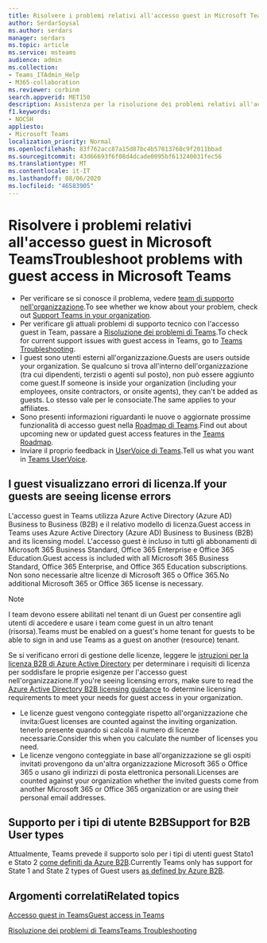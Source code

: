 ```yaml
---
title: Risolvere i problemi relativi all'accesso guest in Microsoft Teams
author: SerdarSoysal
ms.author: serdars
manager: serdars
ms.topic: article
ms.service: msteams
audience: admin
ms.collection:
- Teams_ITAdmin_Help
- M365-collaboration
ms.reviewer: corbinm
search.appverid: MET150
description: Assistenza per la risoluzione dei problemi relativi all'accesso guest in Microsoft Teams.
f1.keywords:
- NOCSH
appliesto:
- Microsoft Teams
localization_priority: Normal
ms.openlocfilehash: 83f762acc87a15d87bc4b57813768c9f2011bbad
ms.sourcegitcommit: 43d66693f6f08d4dcade0095bf613240031fec56
ms.translationtype: MT
ms.contentlocale: it-IT
ms.lasthandoff: 08/06/2020
ms.locfileid: "46583905"
---
```

<a name="troubleshoot-problems-with-guest-access-in-microsoft-teams"></a><span data-ttu-id="f3445-103">Risolvere i problemi relativi all'accesso guest in Microsoft Teams</span><span class="sxs-lookup"><span data-stu-id="f3445-103">Troubleshoot problems with guest access in Microsoft Teams</span></span>
======================================================

- <span data-ttu-id="f3445-104">Per verificare se si conosce il problema, vedere [team di supporto nell'organizzazione](Known-issues.md).</span><span class="sxs-lookup"><span data-stu-id="f3445-104">To see whether we know about your problem, check out [Support Teams in your organization](Known-issues.md).</span></span>
- <span data-ttu-id="f3445-105">Per verificare gli attuali problemi di supporto tecnico con l'accesso guest in Team, passare a [Risoluzione dei problemi di Teams](https://docs.microsoft.com/MicrosoftTeams/troubleshoot/).</span><span class="sxs-lookup"><span data-stu-id="f3445-105">To check for current support issues with guest access in Teams, go to [Teams Troubleshooting](https://docs.microsoft.com/MicrosoftTeams/troubleshoot/).</span></span>
- <span data-ttu-id="f3445-106">I guest sono utenti esterni all'organizzazione.</span><span class="sxs-lookup"><span data-stu-id="f3445-106">Guests are users outside your organization.</span></span> <span data-ttu-id="f3445-107">Se qualcuno si trova all'interno dell'organizzazione (tra cui dipendenti, terzisti o agenti sul posto), non può essere aggiunto come guest.</span><span class="sxs-lookup"><span data-stu-id="f3445-107">If someone is inside your organization (including your employees, onsite contractors, or onsite agents), they can't be added as guests.</span></span> <span data-ttu-id="f3445-108">Lo stesso vale per le consociate.</span><span class="sxs-lookup"><span data-stu-id="f3445-108">The same applies to your affiliates.</span></span>
- <span data-ttu-id="f3445-109">Sono presenti informazioni riguardanti le nuove o aggiornate prossime funzionalità di accesso guest nella [Roadmap di Teams](https://aka.ms/teamsroadmap).</span><span class="sxs-lookup"><span data-stu-id="f3445-109">Find out about upcoming new or updated guest access features in the [Teams Roadmap](https://aka.ms/teamsroadmap).</span></span>
- <span data-ttu-id="f3445-110">Inviare il proprio feedback in [UserVoice di Teams](https://aka.ms/TeamsUserVoice).</span><span class="sxs-lookup"><span data-stu-id="f3445-110">Tell us what you want in [Teams UserVoice](https://aka.ms/TeamsUserVoice).</span></span>

## <a name="if-your-guests-are-seeing-license-errors"></a><span data-ttu-id="f3445-111">I guest visualizzano errori di licenza.</span><span class="sxs-lookup"><span data-stu-id="f3445-111">If your guests are seeing license errors</span></span>

<span data-ttu-id="f3445-112">L'accesso guest in Teams utilizza Azure Active Directory (Azure AD) Business to Business (B2B) e il relativo modello di licenza.</span><span class="sxs-lookup"><span data-stu-id="f3445-112">Guest access in Teams uses Azure Active Directory (Azure AD) Business to Business (B2B) and its licensing model.</span></span> <span data-ttu-id="f3445-113">L'accesso guest è incluso in tutti gli abbonamenti di Microsoft 365 Business Standard, Office 365 Enterprise e Office 365 Education.</span><span class="sxs-lookup"><span data-stu-id="f3445-113">Guest access is included with all Microsoft 365 Business Standard, Office 365 Enterprise, and Office 365 Education subscriptions.</span></span> <span data-ttu-id="f3445-114">Non sono necessarie altre licenze di Microsoft 365 o Office 365.</span><span class="sxs-lookup"><span data-stu-id="f3445-114">No additional Microsoft 365 or Office 365 license is necessary.</span></span>

> [!NOTE]
> <span data-ttu-id="f3445-115">I team devono essere abilitati nel tenant di un Guest per consentire agli utenti di accedere e usare i team come guest in un altro tenant (risorsa).</span><span class="sxs-lookup"><span data-stu-id="f3445-115">Teams must be enabled on a guest's home tenant for guests to be able to sign in and use Teams as a guest on another (resource) tenant.</span></span>

<span data-ttu-id="f3445-116">Se si verificano errori di gestione delle licenze, leggere le [istruzioni per la licenza B2B di Azure Active Directory](https://docs.microsoft.com/azure/active-directory/b2b/licensing-guidance) per determinare i requisiti di licenza per soddisfare le proprie esigenze per l'accesso guest nell'organizzazione.</span><span class="sxs-lookup"><span data-stu-id="f3445-116">If you're seeing licensing errors, make sure to read the [Azure Active Directory B2B licensing guidance](https://docs.microsoft.com/azure/active-directory/b2b/licensing-guidance) to determine licensing requirements to meet your needs for guest access in your organization.</span></span>


- <span data-ttu-id="f3445-117">Le licenze guest vengono conteggiate rispetto all'organizzazione che invita:</span><span class="sxs-lookup"><span data-stu-id="f3445-117">Guest licenses are counted against the inviting organization.</span></span> <span data-ttu-id="f3445-118">tenerlo presente quando si calcola il numero di licenze necessarie.</span><span class="sxs-lookup"><span data-stu-id="f3445-118">Consider this when you calculate the number of licenses you need.</span></span>
- <span data-ttu-id="f3445-119">Le licenze vengono conteggiate in base all'organizzazione se gli ospiti invitati provengono da un'altra organizzazione Microsoft 365 o Office 365 o usano gli indirizzi di posta elettronica personali.</span><span class="sxs-lookup"><span data-stu-id="f3445-119">Licenses are counted against your organization whether the invited guests come from another Microsoft 365 or Office 365 organization or are using their personal email addresses.</span></span>

## <a name="support-for-b2b-user-types"></a><span data-ttu-id="f3445-120">Supporto per i tipi di utente B2B</span><span class="sxs-lookup"><span data-stu-id="f3445-120">Support for B2B User types</span></span>
<span data-ttu-id="f3445-121">Attualmente, Teams prevede il supporto solo per i tipi di utenti guest Stato1 e Stato 2 [come definiti da Azure B2B](https://docs.microsoft.com/azure/active-directory/b2b/user-properties).</span><span class="sxs-lookup"><span data-stu-id="f3445-121">Currently Teams only has support for State 1 and State 2 types of Guest users [as defined by Azure B2B](https://docs.microsoft.com/azure/active-directory/b2b/user-properties).</span></span>

## <a name="related-topics"></a><span data-ttu-id="f3445-122">Argomenti correlati</span><span class="sxs-lookup"><span data-stu-id="f3445-122">Related topics</span></span>

[<span data-ttu-id="f3445-123">Accesso guest in Teams</span><span class="sxs-lookup"><span data-stu-id="f3445-123">Guest access in Teams</span></span>](guest-access.md)


[<span data-ttu-id="f3445-124">Risoluzione dei problemi di Teams</span><span class="sxs-lookup"><span data-stu-id="f3445-124">Teams Troubleshooting</span></span>](https://docs.microsoft.com/MicrosoftTeams/troubleshoot/teams)